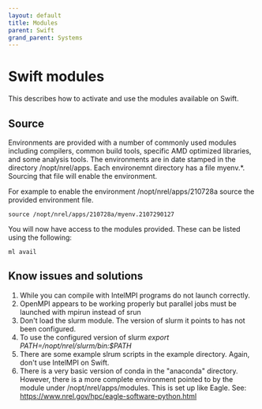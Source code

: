 ```yaml
---
layout: default
title: Modules
parent: Swift
grand_parent: Systems
---
```


# Swift modules
This describes how to activate and use the modules available on Swift. 

## Source 
Environments are provided with a number of commonly used modules including compilers, common build tools, specific AMD optimized libraries, and some analysis tools. The environments are in date stamped in the directory /nopt/nrel/apps.  Each environemnt directory has a file myenv.\*.   Sourcing that file will enable the environment.

For example to enable the environment /nopt/nrel/apps/210728a source the provided environment file. 

```
source /nopt/nrel/apps/210728a/myenv.2107290127
```

You will now have access to the modules provided. These can be listed using the following: 

```
ml avail 
```

## Know issues and solutions
1. While you can compile with IntelMPI programs do not launch correctly.
2. OpenMPI appears to be working properly but parallel jobs must be launched with mpirun instead of srun
3. Don't load the slurm module.  The version of slurm it points to has not been configured.
4. To use the configured version of slurm *export PATH=/nopt/nrel/slurm/bin:$PATH*
5. There are some example slrum scripts in the example directory.  Again, don't use IntelMPI on Swift.
6. There is a very basic version of conda in the "anaconda" directory.  However, there is a more complete environment pointed to by the module under /nopt/nrel/apps/modules. This is set up like Eagle.  See: https://www.nrel.gov/hpc/eagle-software-python.html


